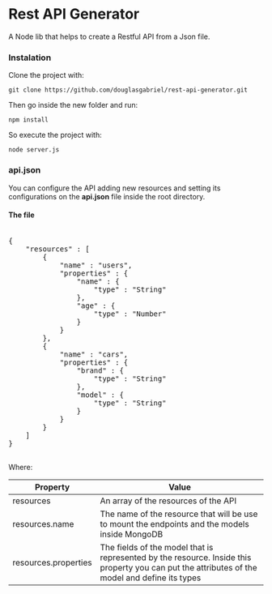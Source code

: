 # Rest API Generator

A Node lib that helps to create a Restful API from a Json file.

### Instalation

Clone the project with:

`git clone https://github.com/douglasgabriel/rest-api-generator.git`

Then go inside the new folder and run:

`npm install`

So execute the project with:

`node server.js`

### api.json

You can configure the API adding new resources and setting its configurations on the **api.json** file inside the root directory.

#### The file

<pre>

{
    "resources" : [
        {
            "name" : "users",
            "properties" : {
                "name" : {
                    "type" : "String"
                },
                "age" : {
                    "type" : "Number"
                }
            }
        },
        {
            "name" : "cars",
            "properties" : {
                "brand" : {
                    "type" : "String"
                },
                "model" : {
                    "type" : "String"
                }
            }
        }
    ]
}

</pre>

Where:

| Property             | Value                                |
|----------------------|--------------------------------------|
| resources            | An array of the resources of the API |
| resources.name       | The name of the resource that will be use to mount the endpoints and the models inside MongoDB|
| resources.properties | The fields of the model that is represented by the resource. Inside this property you can put the attributes of the model and define its types |

